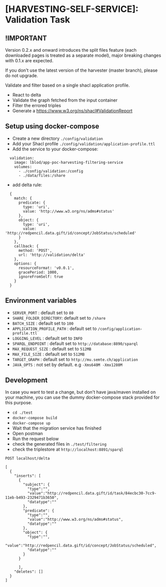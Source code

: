 # [HARVESTING-SELF-SERVICE]: Validation Task

## !IMPORTANT

Version 0.2.x and onward introduces the split files feature (each downloaded pages is treated as a separate model),
major breaking changes with 0.1.x are expected.

If you don't use the latest version of the harvester (master branch), please do not upgrade.

Validate and filter based on a single shacl application profile.

- React to delta
- Validate the graph fetched from the input container
- Filter the errored triples
- Generate a https://www.w3.org/ns/shacl#ValidationReport

## Setup using docker-compose

- Create a new directory `./config/validation`
- Add your Shacl profile `./config/validation/application-profile.ttl`
- Add the service to your docker-compose:

```
  validation:
    image: lblod/app-poc-harvesting-filtering-service
    volumes:
      - ./config/validation:/config
      - ./data/files:/share

```

- add delta rule:

```
  {
    match: {
      predicate: {
        type: 'uri',
        value: 'http://www.w3.org/ns/adms#status'
      },
      object: {
        type: 'uri',
        value: 'http://redpencil.data.gift/id/concept/JobStatus/scheduled'
      }
    },
    callback: {
      method: 'POST',
      url: 'http://validation/delta'
    },
    options: {
      resourceFormat: 'v0.0.1',
      gracePeriod: 1000,
      ignoreFromSelf: true
    }
  }
```

## Environment variables

- `SERVER_PORT` : default set to `80`
- `SHARE_FOLDER_DIRECTORY`: default set to `/share`
- `BATCH_SIZE` : default set to `100`
- `APPLICATION_PROFILE_PATH` : default set to `/config/application-profile.ttl`
- `LOGGING_LEVEL` : default set to `INFO`
- `SPARQL_ENDPOINT` : default set to `http://database:8890/sparql`
- `MAX_REQUEST_SIZE` : default set to `512MB`
- `MAX_FILE_SIZE` : default set to `512MB`
- `TARGET_GRAPH` : default set to `http://mu.semte.ch/application`
- `JAVA_OPTS` : not set by default. e.g `-Xms640M -Xmx1280M`

## Development

In case you want to test a change, but don't have java/maven installed on your machine,
you can use the dummy docker-compose stack provided for this purpose.

- `cd ./test`
- `docker-compose build`
- `docker-compose up`
- Wait that the migration service has finished
- Open postman
- Run the request below
- check the generated files in `./test/filtering`
- check the triplestore at `http://localhost:8891/sparql`

`POST localhost/delta`

```
[
  {
    "inserts": [
      {
        "subject": {
          "type":"",
          "value":"http://redpencil.data.gift/id/task/84ecbc30-7cc9-11eb-b493-2329471b3650",
          "datatype":""
        },
        "predicate": {
          "type":"",
          "value":"http://www.w3.org/ns/adms#status",
          "datatype":""
        },
        "object": {
          "type":"",
          "value":"http://redpencil.data.gift/id/concept/JobStatus/scheduled",
          "datatype":""
        }
      }

      ],
    "deletes": []
  }
]

```
